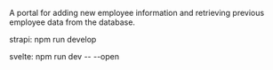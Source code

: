 A portal for adding new employee information and retrieving previous employee data from the database.


strapi:
npm run develop

svelte:
npm run dev -- --open

